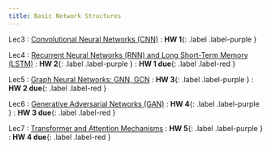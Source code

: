```yaml
---
title: Basic Network Structures
---
```


Lec3
: [Convolutional Neural Networks (CNN)](/assets/slides/C3.pdf)
  : **HW 1**{: .label .label-purple }

Lec4
: [Recurrent Neural Networks (RNN) and Long Short-Term Memory (LSTM)](/assets/slides/C4.pdf)
  : **HW 2**{: .label .label-purple }
: **HW 1 due**{: .label .label-red }

Lec5
: [Graph Neural Networks: GNN, GCN](/assets/slides/C5.pdf)
  : **HW 3**{: .label .label-purple }
: **HW 2 due**{: .label .label-red }

Lec6
: [Generative Adversarial Networks (GAN)](/assets/slides/C6.pdf)
  : **HW 4**{: .label .label-purple }
: **HW 3 due**{: .label .label-red }

Lec7
: [Transformer and Attention Mechanisms](/assets/slides/C7.pdf)
  : **HW 5**{: .label .label-purple }
: **HW 4 due**{: .label .label-red }